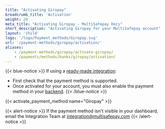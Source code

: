 ```yaml
---
title: "Activating Giropay"
breadcrumb_title: 'Activation'
weight: 20
meta_title: "Activating Giropay - MultiSafepay Docs"
short_description: "Activating Giropay for your MultiSafepay account"
layout: 'child'
logo: '/logo/Payment_methods/Giropay.svg'
url: '/payment-methods/giropay/activation/'
aliases: 
    - /payment-methods/giropay/activate-giropay/
    - /payments/methods/banks/giropay/activation/
---
```


{{< blue-notice >}} If using a [ready-made integration](/integrations/ready-made/): 

- First check that the payment method is supported. 
- Once activated for your account, you must also enable the payment method in your [backend](/glossaries/multisafepay-glossary/#backend).  {{< /blue-notice >}} 

{{< activate_payment_method name="Giropay" >}}

{{< alert-notice >}} If the payment method isn't visible in your dashboard, email the Integration Team at <integration@multisafepay.com> {{< /alert-notice >}}
